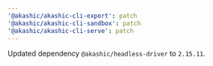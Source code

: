 ```yaml
---
'@akashic/akashic-cli-export': patch
'@akashic/akashic-cli-sandbox': patch
'@akashic/akashic-cli-serve': patch
---
```


Updated dependency `@akashic/headless-driver` to `2.15.11`.
